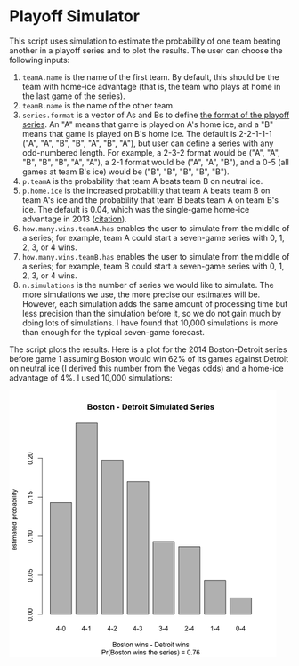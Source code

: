 Playoff Simulator
==================

This script uses simulation to estimate the probability of one team beating another in a playoff series and to plot the results.  The user can choose the following inputs: 

 1.  `teamA.name` is the name of the first team.  By default, this should be the team with home-ice advantage (that is, the team who plays at home in the last game of the series).
 2.  `teamB.name` is the name of the other team.
 3.  `series.format` is a vector of As and Bs to define [the format of the playoff series](en.wikipedia.org/wiki/Playoff_format).  An "A" means that game is played on A's home ice, and a "B" means that game is played on B's home ice.  The default is 2-2-1-1-1 ("A", "A", "B", "B", "A", "B", "A"), but user can define a series with any odd-numbered length.  For example, a 2-3-2 format would be ("A", "A", "B", "B", "B", "A", "A"), a 2-1 format would be ("A", "A", "B"), and a 0-5 (all games at team B's ice) would be ("B", "B", "B", "B", "B").
 4.  `p.teamA` is the probability that team A beats team B on neutral ice.
 5.  `p.home.ice` is the increased probability that team A beats team B on team A's ice and the probability that team B beats team A on team B's ice.  The default is 0.04, which was the single-game home-ice advantage in 2013 ([citation](http://www.sportingcharts.com/nhl/stats/team-home-and-away-winning-percentages/2013/)).
 6.  `how.many.wins.teamA.has` enables the user to simulate from the middle of a series; for example, team A could start a seven-game series with 0, 1, 2, 3, or 4 wins.
 7.  `how.many.wins.teamB.has` enables the user to simulate from the middle of a series; for example, team B could start a seven-game series with 0, 1, 2, 3, or 4 wins.
 8.  `n.simulations` is the number of series we would like to simulate.  The more simulations we use, the more precise our estimates will be.  However, each simulation adds the same amount of processing time but less precision than the simulation before it, so we do not gain much by doing lots of simulations.  I have found that 10,000 simulations is more than enough for the typical seven-game forecast.

The script plots the results.  Here is a plot for the 2014 Boston-Detroit series before game 1 assuming Boston would win 62% of its games against Detroit on neutral ice (I derived this number from the Vegas odds) and a home-ice advantage of 4%.  I used 10,000 simulations:

![Boston-Detroit series](https://raw.githubusercontent.com/jtwalsh0/home_ice_advantage/master/Boston-Detroit%20series%20before%20game%201.png)
